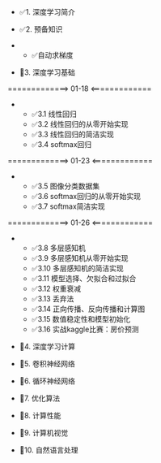 - ✅1. 深度学习简介
- ✅2. 预备知识

- - ✅自动求梯度

- 🔲3. 深度学习基础

=============> 01-18 <=============

- - ✅3.1 线性回归
  - ✅3.2 线性回归的从零开始实现
  - ✅3.3 线性回归的简洁实现
  - ✅3.4 softmax回归

=============> 01-23 <=============

- - ✅3.5 图像分类数据集
  - ✅3.6 softmax回归的从零开始实现
  - ✅3.7 softmax简洁实现

=============> 01-26 <=============

- - ✅3.8 多层感知机
  - ✅3.9 多层感知机从零开始实现
  - ✅3.10 多层感知机的简洁实现
  - ✅3.11  模型选择、欠拟合和过拟合
  - ✅3.12 权重衰减
  - ✅3.13 丢弃法
  - ✅3.14 正向传播、反向传播和计算图
  - ✅3.15 数值稳定性和模型初始化
  - ✅3.16 实战kaggle比赛：房价预测

- 🔲4. 深度学习计算
- 🔲5. 卷积神经网络
- 🔲6. 循环神经网络
- 🔲7. 优化算法
- 🔲8. 计算性能
- 🔲9. 计算机视觉
- 🔲10. 自然语言处理